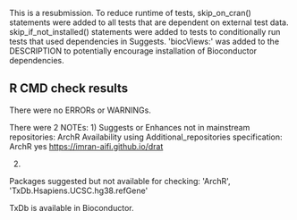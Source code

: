 This is a resubmission. To reduce runtime of tests, skip_on_cran() statements 
were added to all tests that are dependent on external test data. 
skip_if_not_installed() statements were added to tests to conditionally run
tests that used dependencies in Suggests.
'biocViews:' was added to the DESCRIPTION to potentially encourage installation
of Bioconductor dependencies.

## R CMD check results

There were no ERRORs or WARNINGs. 

There were 2 NOTEs:
  1)
  Suggests or Enhances not in mainstream repositories:
    ArchR
  Availability using Additional_repositories specification:
    ArchR   yes   https://imran-aifi.github.io/drat
  
  2)
  Packages suggested but not available for checking:
    'ArchR', 'TxDb.Hsapiens.UCSC.hg38.refGene'
  
  TxDb is available in Bioconductor.
  